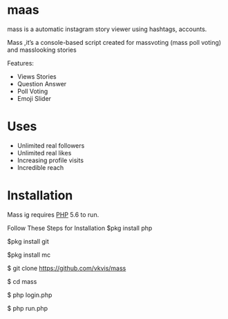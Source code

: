 # maas
mass is a automatic instagram story viewer using hashtags, accounts.

Mass ,it’s a console-based script created for massvoting (mass poll voting) and masslooking stories

Features:

  - Views Stories
  - Question Answer
  - Poll Voting
  - Emoji Slider
  
# Uses 
   - Unlimited real followers
   - Unlimited real likes
   - Increasing profile visits
   - Incredible reach
   


# Installation

Mass ig requires [PHP](https://www.php.net/) 5.6 to run.

Follow These Steps for Installation
$pkg install php

$pkg install git

$pkg install mc

$ git clone https://github.com/vkvis/mass

$ cd mass

$ php login.php

$ php run.php

